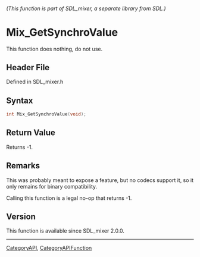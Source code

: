 ###### (This function is part of SDL_mixer, a separate library from SDL.)
# Mix_GetSynchroValue

This function does nothing, do not use.

## Header File

Defined in SDL_mixer.h

## Syntax

```c
int Mix_GetSynchroValue(void);

```

## Return Value

Returns -1.

## Remarks

This was probably meant to expose a feature, but no codecs support it, so
it only remains for binary compatibility.

Calling this function is a legal no-op that returns -1.

## Version

This function is available since SDL_mixer 2.0.0.

----
[CategoryAPI](CategoryAPI), [CategoryAPIFunction](CategoryAPIFunction)


